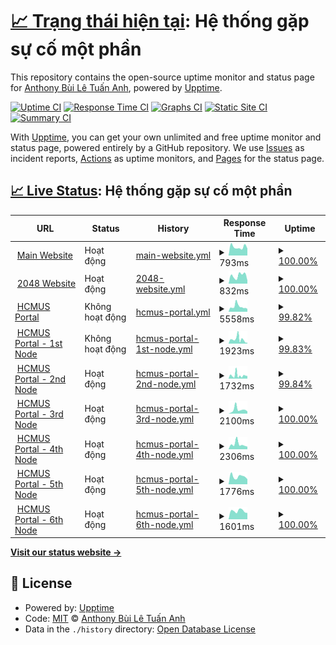 # [📈 Trạng thái hiện tại](https://status.builetuananh.name.vn): <!--live status--> **Hệ thống gặp sự cố một phần**

This repository contains the open-source uptime monitor and status page for [Anthony Bùi Lê Tuấn Anh](https://www.builetuananh.name.vn), powered by [Upptime](https://github.com/upptime/upptime).

[![Uptime CI](https://github.com/anthony2708/status/workflows/Uptime%20CI/badge.svg)](https://github.com/anthony2708/status/actions?query=workflow%3A%22Uptime+CI%22)
[![Response Time CI](https://github.com/anthony2708/status/workflows/Response%20Time%20CI/badge.svg)](https://github.com/anthony2708/status/actions?query=workflow%3A%22Response+Time+CI%22)
[![Graphs CI](https://github.com/anthony2708/status/workflows/Graphs%20CI/badge.svg)](https://github.com/anthony2708/status/actions?query=workflow%3A%22Graphs+CI%22)
[![Static Site CI](https://github.com/anthony2708/status/workflows/Static%20Site%20CI/badge.svg)](https://github.com/anthony2708/status/actions?query=workflow%3A%22Static+Site+CI%22)
[![Summary CI](https://github.com/anthony2708/status/workflows/Summary%20CI/badge.svg)](https://github.com/anthony2708/status/actions?query=workflow%3A%22Summary+CI%22)

With [Upptime](https://upptime.js.org), you can get your own unlimited and free uptime monitor and status page, powered entirely by a GitHub repository. We use [Issues](https://github.com/anthony2708/status/issues) as incident reports, [Actions](https://github.com/anthony2708/status/actions) as uptime monitors, and [Pages](https://status.builetuananh.name.vn) for the status page.

## [📈 Live Status](https://demo.upptime.js.org): <!--live status--> **Hệ thống gặp sự cố một phần**

<!--start: status pages-->
<!-- This summary is generated by Upptime (https://github.com/upptime/upptime) -->
<!-- Do not edit this manually, your changes will be overwritten -->
<!-- prettier-ignore -->
| URL | Status | History | Response Time | Uptime |
| --- | ------ | ------- | ------------- | ------ |
| <img alt="" src="https://icons.duckduckgo.com/ip3/www.builetuananh.name.vn.ico" height="13"> [Main Website](https://www.builetuananh.name.vn) | Hoạt động | [main-website.yml](https://github.com/anthony2708/status/commits/HEAD/history/main-website.yml) | <details><summary><img alt="Response time graph" src="./graphs/main-website/response-time-week.png" height="20"> 793ms</summary><br><a href="https://status.builetuananh.name.vn/history/main-website"><img alt="Response time 832" src="https://img.shields.io/endpoint?url=https%3A%2F%2Fraw.githubusercontent.com%2Fanthony2708%2Fstatus%2FHEAD%2Fapi%2Fmain-website%2Fresponse-time.json"></a><br><a href="https://status.builetuananh.name.vn/history/main-website"><img alt="24-hour response time 658" src="https://img.shields.io/endpoint?url=https%3A%2F%2Fraw.githubusercontent.com%2Fanthony2708%2Fstatus%2FHEAD%2Fapi%2Fmain-website%2Fresponse-time-day.json"></a><br><a href="https://status.builetuananh.name.vn/history/main-website"><img alt="7-day response time 793" src="https://img.shields.io/endpoint?url=https%3A%2F%2Fraw.githubusercontent.com%2Fanthony2708%2Fstatus%2FHEAD%2Fapi%2Fmain-website%2Fresponse-time-week.json"></a><br><a href="https://status.builetuananh.name.vn/history/main-website"><img alt="30-day response time 832" src="https://img.shields.io/endpoint?url=https%3A%2F%2Fraw.githubusercontent.com%2Fanthony2708%2Fstatus%2FHEAD%2Fapi%2Fmain-website%2Fresponse-time-month.json"></a><br><a href="https://status.builetuananh.name.vn/history/main-website"><img alt="1-year response time 832" src="https://img.shields.io/endpoint?url=https%3A%2F%2Fraw.githubusercontent.com%2Fanthony2708%2Fstatus%2FHEAD%2Fapi%2Fmain-website%2Fresponse-time-year.json"></a></details> | <details><summary><a href="https://status.builetuananh.name.vn/history/main-website">100.00%</a></summary><a href="https://status.builetuananh.name.vn/history/main-website"><img alt="All-time uptime 99.69%" src="https://img.shields.io/endpoint?url=https%3A%2F%2Fraw.githubusercontent.com%2Fanthony2708%2Fstatus%2FHEAD%2Fapi%2Fmain-website%2Fuptime.json"></a><br><a href="https://status.builetuananh.name.vn/history/main-website"><img alt="24-hour uptime 100.00%" src="https://img.shields.io/endpoint?url=https%3A%2F%2Fraw.githubusercontent.com%2Fanthony2708%2Fstatus%2FHEAD%2Fapi%2Fmain-website%2Fuptime-day.json"></a><br><a href="https://status.builetuananh.name.vn/history/main-website"><img alt="7-day uptime 100.00%" src="https://img.shields.io/endpoint?url=https%3A%2F%2Fraw.githubusercontent.com%2Fanthony2708%2Fstatus%2FHEAD%2Fapi%2Fmain-website%2Fuptime-week.json"></a><br><a href="https://status.builetuananh.name.vn/history/main-website"><img alt="30-day uptime 99.69%" src="https://img.shields.io/endpoint?url=https%3A%2F%2Fraw.githubusercontent.com%2Fanthony2708%2Fstatus%2FHEAD%2Fapi%2Fmain-website%2Fuptime-month.json"></a><br><a href="https://status.builetuananh.name.vn/history/main-website"><img alt="1-year uptime 99.69%" src="https://img.shields.io/endpoint?url=https%3A%2F%2Fraw.githubusercontent.com%2Fanthony2708%2Fstatus%2FHEAD%2Fapi%2Fmain-website%2Fuptime-year.json"></a></details>
| <img alt="" src="https://icons.duckduckgo.com/ip3/2048.builetuananh.name.vn.ico" height="13"> [2048 Website](https://2048.builetuananh.name.vn) | Hoạt động | [2048-website.yml](https://github.com/anthony2708/status/commits/HEAD/history/2048-website.yml) | <details><summary><img alt="Response time graph" src="./graphs/2048-website/response-time-week.png" height="20"> 832ms</summary><br><a href="https://status.builetuananh.name.vn/history/2048-website"><img alt="Response time 683" src="https://img.shields.io/endpoint?url=https%3A%2F%2Fraw.githubusercontent.com%2Fanthony2708%2Fstatus%2FHEAD%2Fapi%2F2048-website%2Fresponse-time.json"></a><br><a href="https://status.builetuananh.name.vn/history/2048-website"><img alt="24-hour response time 335" src="https://img.shields.io/endpoint?url=https%3A%2F%2Fraw.githubusercontent.com%2Fanthony2708%2Fstatus%2FHEAD%2Fapi%2F2048-website%2Fresponse-time-day.json"></a><br><a href="https://status.builetuananh.name.vn/history/2048-website"><img alt="7-day response time 832" src="https://img.shields.io/endpoint?url=https%3A%2F%2Fraw.githubusercontent.com%2Fanthony2708%2Fstatus%2FHEAD%2Fapi%2F2048-website%2Fresponse-time-week.json"></a><br><a href="https://status.builetuananh.name.vn/history/2048-website"><img alt="30-day response time 683" src="https://img.shields.io/endpoint?url=https%3A%2F%2Fraw.githubusercontent.com%2Fanthony2708%2Fstatus%2FHEAD%2Fapi%2F2048-website%2Fresponse-time-month.json"></a><br><a href="https://status.builetuananh.name.vn/history/2048-website"><img alt="1-year response time 683" src="https://img.shields.io/endpoint?url=https%3A%2F%2Fraw.githubusercontent.com%2Fanthony2708%2Fstatus%2FHEAD%2Fapi%2F2048-website%2Fresponse-time-year.json"></a></details> | <details><summary><a href="https://status.builetuananh.name.vn/history/2048-website">100.00%</a></summary><a href="https://status.builetuananh.name.vn/history/2048-website"><img alt="All-time uptime 99.69%" src="https://img.shields.io/endpoint?url=https%3A%2F%2Fraw.githubusercontent.com%2Fanthony2708%2Fstatus%2FHEAD%2Fapi%2F2048-website%2Fuptime.json"></a><br><a href="https://status.builetuananh.name.vn/history/2048-website"><img alt="24-hour uptime 100.00%" src="https://img.shields.io/endpoint?url=https%3A%2F%2Fraw.githubusercontent.com%2Fanthony2708%2Fstatus%2FHEAD%2Fapi%2F2048-website%2Fuptime-day.json"></a><br><a href="https://status.builetuananh.name.vn/history/2048-website"><img alt="7-day uptime 100.00%" src="https://img.shields.io/endpoint?url=https%3A%2F%2Fraw.githubusercontent.com%2Fanthony2708%2Fstatus%2FHEAD%2Fapi%2F2048-website%2Fuptime-week.json"></a><br><a href="https://status.builetuananh.name.vn/history/2048-website"><img alt="30-day uptime 99.69%" src="https://img.shields.io/endpoint?url=https%3A%2F%2Fraw.githubusercontent.com%2Fanthony2708%2Fstatus%2FHEAD%2Fapi%2F2048-website%2Fuptime-month.json"></a><br><a href="https://status.builetuananh.name.vn/history/2048-website"><img alt="1-year uptime 99.69%" src="https://img.shields.io/endpoint?url=https%3A%2F%2Fraw.githubusercontent.com%2Fanthony2708%2Fstatus%2FHEAD%2Fapi%2F2048-website%2Fuptime-year.json"></a></details>
| <img alt="" src="https://icons.duckduckgo.com/ip3/portal.hcmus.edu.vn.ico" height="13"> [HCMUS Portal](https://portal.hcmus.edu.vn) | Không hoạt động | [hcmus-portal.yml](https://github.com/anthony2708/status/commits/HEAD/history/hcmus-portal.yml) | <details><summary><img alt="Response time graph" src="./graphs/hcmus-portal/response-time-week.png" height="20"> 5558ms</summary><br><a href="https://status.builetuananh.name.vn/history/hcmus-portal"><img alt="Response time 6658" src="https://img.shields.io/endpoint?url=https%3A%2F%2Fraw.githubusercontent.com%2Fanthony2708%2Fstatus%2FHEAD%2Fapi%2Fhcmus-portal%2Fresponse-time.json"></a><br><a href="https://status.builetuananh.name.vn/history/hcmus-portal"><img alt="24-hour response time 2981" src="https://img.shields.io/endpoint?url=https%3A%2F%2Fraw.githubusercontent.com%2Fanthony2708%2Fstatus%2FHEAD%2Fapi%2Fhcmus-portal%2Fresponse-time-day.json"></a><br><a href="https://status.builetuananh.name.vn/history/hcmus-portal"><img alt="7-day response time 5558" src="https://img.shields.io/endpoint?url=https%3A%2F%2Fraw.githubusercontent.com%2Fanthony2708%2Fstatus%2FHEAD%2Fapi%2Fhcmus-portal%2Fresponse-time-week.json"></a><br><a href="https://status.builetuananh.name.vn/history/hcmus-portal"><img alt="30-day response time 6658" src="https://img.shields.io/endpoint?url=https%3A%2F%2Fraw.githubusercontent.com%2Fanthony2708%2Fstatus%2FHEAD%2Fapi%2Fhcmus-portal%2Fresponse-time-month.json"></a><br><a href="https://status.builetuananh.name.vn/history/hcmus-portal"><img alt="1-year response time 6658" src="https://img.shields.io/endpoint?url=https%3A%2F%2Fraw.githubusercontent.com%2Fanthony2708%2Fstatus%2FHEAD%2Fapi%2Fhcmus-portal%2Fresponse-time-year.json"></a></details> | <details><summary><a href="https://status.builetuananh.name.vn/history/hcmus-portal">99.82%</a></summary><a href="https://status.builetuananh.name.vn/history/hcmus-portal"><img alt="All-time uptime 99.63%" src="https://img.shields.io/endpoint?url=https%3A%2F%2Fraw.githubusercontent.com%2Fanthony2708%2Fstatus%2FHEAD%2Fapi%2Fhcmus-portal%2Fuptime.json"></a><br><a href="https://status.builetuananh.name.vn/history/hcmus-portal"><img alt="24-hour uptime 99.92%" src="https://img.shields.io/endpoint?url=https%3A%2F%2Fraw.githubusercontent.com%2Fanthony2708%2Fstatus%2FHEAD%2Fapi%2Fhcmus-portal%2Fuptime-day.json"></a><br><a href="https://status.builetuananh.name.vn/history/hcmus-portal"><img alt="7-day uptime 99.82%" src="https://img.shields.io/endpoint?url=https%3A%2F%2Fraw.githubusercontent.com%2Fanthony2708%2Fstatus%2FHEAD%2Fapi%2Fhcmus-portal%2Fuptime-week.json"></a><br><a href="https://status.builetuananh.name.vn/history/hcmus-portal"><img alt="30-day uptime 99.63%" src="https://img.shields.io/endpoint?url=https%3A%2F%2Fraw.githubusercontent.com%2Fanthony2708%2Fstatus%2FHEAD%2Fapi%2Fhcmus-portal%2Fuptime-month.json"></a><br><a href="https://status.builetuananh.name.vn/history/hcmus-portal"><img alt="1-year uptime 99.63%" src="https://img.shields.io/endpoint?url=https%3A%2F%2Fraw.githubusercontent.com%2Fanthony2708%2Fstatus%2FHEAD%2Fapi%2Fhcmus-portal%2Fuptime-year.json"></a></details>
| <img alt="" src="https://icons.duckduckgo.com/ip3/portal1.hcmus.edu.vn.ico" height="13"> [HCMUS Portal - 1st Node](https://portal1.hcmus.edu.vn) | Không hoạt động | [hcmus-portal-1st-node.yml](https://github.com/anthony2708/status/commits/HEAD/history/hcmus-portal-1st-node.yml) | <details><summary><img alt="Response time graph" src="./graphs/hcmus-portal-1st-node/response-time-week.png" height="20"> 1923ms</summary><br><a href="https://status.builetuananh.name.vn/history/hcmus-portal-1st-node"><img alt="Response time 2304" src="https://img.shields.io/endpoint?url=https%3A%2F%2Fraw.githubusercontent.com%2Fanthony2708%2Fstatus%2FHEAD%2Fapi%2Fhcmus-portal-1st-node%2Fresponse-time.json"></a><br><a href="https://status.builetuananh.name.vn/history/hcmus-portal-1st-node"><img alt="24-hour response time 388" src="https://img.shields.io/endpoint?url=https%3A%2F%2Fraw.githubusercontent.com%2Fanthony2708%2Fstatus%2FHEAD%2Fapi%2Fhcmus-portal-1st-node%2Fresponse-time-day.json"></a><br><a href="https://status.builetuananh.name.vn/history/hcmus-portal-1st-node"><img alt="7-day response time 1923" src="https://img.shields.io/endpoint?url=https%3A%2F%2Fraw.githubusercontent.com%2Fanthony2708%2Fstatus%2FHEAD%2Fapi%2Fhcmus-portal-1st-node%2Fresponse-time-week.json"></a><br><a href="https://status.builetuananh.name.vn/history/hcmus-portal-1st-node"><img alt="30-day response time 2304" src="https://img.shields.io/endpoint?url=https%3A%2F%2Fraw.githubusercontent.com%2Fanthony2708%2Fstatus%2FHEAD%2Fapi%2Fhcmus-portal-1st-node%2Fresponse-time-month.json"></a><br><a href="https://status.builetuananh.name.vn/history/hcmus-portal-1st-node"><img alt="1-year response time 2304" src="https://img.shields.io/endpoint?url=https%3A%2F%2Fraw.githubusercontent.com%2Fanthony2708%2Fstatus%2FHEAD%2Fapi%2Fhcmus-portal-1st-node%2Fresponse-time-year.json"></a></details> | <details><summary><a href="https://status.builetuananh.name.vn/history/hcmus-portal-1st-node">99.83%</a></summary><a href="https://status.builetuananh.name.vn/history/hcmus-portal-1st-node"><img alt="All-time uptime 99.68%" src="https://img.shields.io/endpoint?url=https%3A%2F%2Fraw.githubusercontent.com%2Fanthony2708%2Fstatus%2FHEAD%2Fapi%2Fhcmus-portal-1st-node%2Fuptime.json"></a><br><a href="https://status.builetuananh.name.vn/history/hcmus-portal-1st-node"><img alt="24-hour uptime 99.96%" src="https://img.shields.io/endpoint?url=https%3A%2F%2Fraw.githubusercontent.com%2Fanthony2708%2Fstatus%2FHEAD%2Fapi%2Fhcmus-portal-1st-node%2Fuptime-day.json"></a><br><a href="https://status.builetuananh.name.vn/history/hcmus-portal-1st-node"><img alt="7-day uptime 99.83%" src="https://img.shields.io/endpoint?url=https%3A%2F%2Fraw.githubusercontent.com%2Fanthony2708%2Fstatus%2FHEAD%2Fapi%2Fhcmus-portal-1st-node%2Fuptime-week.json"></a><br><a href="https://status.builetuananh.name.vn/history/hcmus-portal-1st-node"><img alt="30-day uptime 99.68%" src="https://img.shields.io/endpoint?url=https%3A%2F%2Fraw.githubusercontent.com%2Fanthony2708%2Fstatus%2FHEAD%2Fapi%2Fhcmus-portal-1st-node%2Fuptime-month.json"></a><br><a href="https://status.builetuananh.name.vn/history/hcmus-portal-1st-node"><img alt="1-year uptime 99.68%" src="https://img.shields.io/endpoint?url=https%3A%2F%2Fraw.githubusercontent.com%2Fanthony2708%2Fstatus%2FHEAD%2Fapi%2Fhcmus-portal-1st-node%2Fuptime-year.json"></a></details>
| <img alt="" src="https://icons.duckduckgo.com/ip3/portal2.hcmus.edu.vn.ico" height="13"> [HCMUS Portal - 2nd Node](https://portal2.hcmus.edu.vn) | Hoạt động | [hcmus-portal-2nd-node.yml](https://github.com/anthony2708/status/commits/HEAD/history/hcmus-portal-2nd-node.yml) | <details><summary><img alt="Response time graph" src="./graphs/hcmus-portal-2nd-node/response-time-week.png" height="20"> 1732ms</summary><br><a href="https://status.builetuananh.name.vn/history/hcmus-portal-2nd-node"><img alt="Response time 2298" src="https://img.shields.io/endpoint?url=https%3A%2F%2Fraw.githubusercontent.com%2Fanthony2708%2Fstatus%2FHEAD%2Fapi%2Fhcmus-portal-2nd-node%2Fresponse-time.json"></a><br><a href="https://status.builetuananh.name.vn/history/hcmus-portal-2nd-node"><img alt="24-hour response time 1412" src="https://img.shields.io/endpoint?url=https%3A%2F%2Fraw.githubusercontent.com%2Fanthony2708%2Fstatus%2FHEAD%2Fapi%2Fhcmus-portal-2nd-node%2Fresponse-time-day.json"></a><br><a href="https://status.builetuananh.name.vn/history/hcmus-portal-2nd-node"><img alt="7-day response time 1732" src="https://img.shields.io/endpoint?url=https%3A%2F%2Fraw.githubusercontent.com%2Fanthony2708%2Fstatus%2FHEAD%2Fapi%2Fhcmus-portal-2nd-node%2Fresponse-time-week.json"></a><br><a href="https://status.builetuananh.name.vn/history/hcmus-portal-2nd-node"><img alt="30-day response time 2298" src="https://img.shields.io/endpoint?url=https%3A%2F%2Fraw.githubusercontent.com%2Fanthony2708%2Fstatus%2FHEAD%2Fapi%2Fhcmus-portal-2nd-node%2Fresponse-time-month.json"></a><br><a href="https://status.builetuananh.name.vn/history/hcmus-portal-2nd-node"><img alt="1-year response time 2298" src="https://img.shields.io/endpoint?url=https%3A%2F%2Fraw.githubusercontent.com%2Fanthony2708%2Fstatus%2FHEAD%2Fapi%2Fhcmus-portal-2nd-node%2Fresponse-time-year.json"></a></details> | <details><summary><a href="https://status.builetuananh.name.vn/history/hcmus-portal-2nd-node">99.84%</a></summary><a href="https://status.builetuananh.name.vn/history/hcmus-portal-2nd-node"><img alt="All-time uptime 99.69%" src="https://img.shields.io/endpoint?url=https%3A%2F%2Fraw.githubusercontent.com%2Fanthony2708%2Fstatus%2FHEAD%2Fapi%2Fhcmus-portal-2nd-node%2Fuptime.json"></a><br><a href="https://status.builetuananh.name.vn/history/hcmus-portal-2nd-node"><img alt="24-hour uptime 100.00%" src="https://img.shields.io/endpoint?url=https%3A%2F%2Fraw.githubusercontent.com%2Fanthony2708%2Fstatus%2FHEAD%2Fapi%2Fhcmus-portal-2nd-node%2Fuptime-day.json"></a><br><a href="https://status.builetuananh.name.vn/history/hcmus-portal-2nd-node"><img alt="7-day uptime 99.84%" src="https://img.shields.io/endpoint?url=https%3A%2F%2Fraw.githubusercontent.com%2Fanthony2708%2Fstatus%2FHEAD%2Fapi%2Fhcmus-portal-2nd-node%2Fuptime-week.json"></a><br><a href="https://status.builetuananh.name.vn/history/hcmus-portal-2nd-node"><img alt="30-day uptime 99.69%" src="https://img.shields.io/endpoint?url=https%3A%2F%2Fraw.githubusercontent.com%2Fanthony2708%2Fstatus%2FHEAD%2Fapi%2Fhcmus-portal-2nd-node%2Fuptime-month.json"></a><br><a href="https://status.builetuananh.name.vn/history/hcmus-portal-2nd-node"><img alt="1-year uptime 99.69%" src="https://img.shields.io/endpoint?url=https%3A%2F%2Fraw.githubusercontent.com%2Fanthony2708%2Fstatus%2FHEAD%2Fapi%2Fhcmus-portal-2nd-node%2Fuptime-year.json"></a></details>
| <img alt="" src="https://icons.duckduckgo.com/ip3/portal3.hcmus.edu.vn.ico" height="13"> [HCMUS Portal - 3rd Node](https://portal3.hcmus.edu.vn) | Hoạt động | [hcmus-portal-3rd-node.yml](https://github.com/anthony2708/status/commits/HEAD/history/hcmus-portal-3rd-node.yml) | <details><summary><img alt="Response time graph" src="./graphs/hcmus-portal-3rd-node/response-time-week.png" height="20"> 2100ms</summary><br><a href="https://status.builetuananh.name.vn/history/hcmus-portal-3rd-node"><img alt="Response time 2482" src="https://img.shields.io/endpoint?url=https%3A%2F%2Fraw.githubusercontent.com%2Fanthony2708%2Fstatus%2FHEAD%2Fapi%2Fhcmus-portal-3rd-node%2Fresponse-time.json"></a><br><a href="https://status.builetuananh.name.vn/history/hcmus-portal-3rd-node"><img alt="24-hour response time 1190" src="https://img.shields.io/endpoint?url=https%3A%2F%2Fraw.githubusercontent.com%2Fanthony2708%2Fstatus%2FHEAD%2Fapi%2Fhcmus-portal-3rd-node%2Fresponse-time-day.json"></a><br><a href="https://status.builetuananh.name.vn/history/hcmus-portal-3rd-node"><img alt="7-day response time 2100" src="https://img.shields.io/endpoint?url=https%3A%2F%2Fraw.githubusercontent.com%2Fanthony2708%2Fstatus%2FHEAD%2Fapi%2Fhcmus-portal-3rd-node%2Fresponse-time-week.json"></a><br><a href="https://status.builetuananh.name.vn/history/hcmus-portal-3rd-node"><img alt="30-day response time 2482" src="https://img.shields.io/endpoint?url=https%3A%2F%2Fraw.githubusercontent.com%2Fanthony2708%2Fstatus%2FHEAD%2Fapi%2Fhcmus-portal-3rd-node%2Fresponse-time-month.json"></a><br><a href="https://status.builetuananh.name.vn/history/hcmus-portal-3rd-node"><img alt="1-year response time 2482" src="https://img.shields.io/endpoint?url=https%3A%2F%2Fraw.githubusercontent.com%2Fanthony2708%2Fstatus%2FHEAD%2Fapi%2Fhcmus-portal-3rd-node%2Fresponse-time-year.json"></a></details> | <details><summary><a href="https://status.builetuananh.name.vn/history/hcmus-portal-3rd-node">100.00%</a></summary><a href="https://status.builetuananh.name.vn/history/hcmus-portal-3rd-node"><img alt="All-time uptime 99.73%" src="https://img.shields.io/endpoint?url=https%3A%2F%2Fraw.githubusercontent.com%2Fanthony2708%2Fstatus%2FHEAD%2Fapi%2Fhcmus-portal-3rd-node%2Fuptime.json"></a><br><a href="https://status.builetuananh.name.vn/history/hcmus-portal-3rd-node"><img alt="24-hour uptime 100.00%" src="https://img.shields.io/endpoint?url=https%3A%2F%2Fraw.githubusercontent.com%2Fanthony2708%2Fstatus%2FHEAD%2Fapi%2Fhcmus-portal-3rd-node%2Fuptime-day.json"></a><br><a href="https://status.builetuananh.name.vn/history/hcmus-portal-3rd-node"><img alt="7-day uptime 100.00%" src="https://img.shields.io/endpoint?url=https%3A%2F%2Fraw.githubusercontent.com%2Fanthony2708%2Fstatus%2FHEAD%2Fapi%2Fhcmus-portal-3rd-node%2Fuptime-week.json"></a><br><a href="https://status.builetuananh.name.vn/history/hcmus-portal-3rd-node"><img alt="30-day uptime 99.73%" src="https://img.shields.io/endpoint?url=https%3A%2F%2Fraw.githubusercontent.com%2Fanthony2708%2Fstatus%2FHEAD%2Fapi%2Fhcmus-portal-3rd-node%2Fuptime-month.json"></a><br><a href="https://status.builetuananh.name.vn/history/hcmus-portal-3rd-node"><img alt="1-year uptime 99.73%" src="https://img.shields.io/endpoint?url=https%3A%2F%2Fraw.githubusercontent.com%2Fanthony2708%2Fstatus%2FHEAD%2Fapi%2Fhcmus-portal-3rd-node%2Fuptime-year.json"></a></details>
| <img alt="" src="https://icons.duckduckgo.com/ip3/portal4.hcmus.edu.vn.ico" height="13"> [HCMUS Portal - 4th Node](https://portal4.hcmus.edu.vn) | Hoạt động | [hcmus-portal-4th-node.yml](https://github.com/anthony2708/status/commits/HEAD/history/hcmus-portal-4th-node.yml) | <details><summary><img alt="Response time graph" src="./graphs/hcmus-portal-4th-node/response-time-week.png" height="20"> 2306ms</summary><br><a href="https://status.builetuananh.name.vn/history/hcmus-portal-4th-node"><img alt="Response time 2309" src="https://img.shields.io/endpoint?url=https%3A%2F%2Fraw.githubusercontent.com%2Fanthony2708%2Fstatus%2FHEAD%2Fapi%2Fhcmus-portal-4th-node%2Fresponse-time.json"></a><br><a href="https://status.builetuananh.name.vn/history/hcmus-portal-4th-node"><img alt="24-hour response time 1183" src="https://img.shields.io/endpoint?url=https%3A%2F%2Fraw.githubusercontent.com%2Fanthony2708%2Fstatus%2FHEAD%2Fapi%2Fhcmus-portal-4th-node%2Fresponse-time-day.json"></a><br><a href="https://status.builetuananh.name.vn/history/hcmus-portal-4th-node"><img alt="7-day response time 2306" src="https://img.shields.io/endpoint?url=https%3A%2F%2Fraw.githubusercontent.com%2Fanthony2708%2Fstatus%2FHEAD%2Fapi%2Fhcmus-portal-4th-node%2Fresponse-time-week.json"></a><br><a href="https://status.builetuananh.name.vn/history/hcmus-portal-4th-node"><img alt="30-day response time 2309" src="https://img.shields.io/endpoint?url=https%3A%2F%2Fraw.githubusercontent.com%2Fanthony2708%2Fstatus%2FHEAD%2Fapi%2Fhcmus-portal-4th-node%2Fresponse-time-month.json"></a><br><a href="https://status.builetuananh.name.vn/history/hcmus-portal-4th-node"><img alt="1-year response time 2309" src="https://img.shields.io/endpoint?url=https%3A%2F%2Fraw.githubusercontent.com%2Fanthony2708%2Fstatus%2FHEAD%2Fapi%2Fhcmus-portal-4th-node%2Fresponse-time-year.json"></a></details> | <details><summary><a href="https://status.builetuananh.name.vn/history/hcmus-portal-4th-node">100.00%</a></summary><a href="https://status.builetuananh.name.vn/history/hcmus-portal-4th-node"><img alt="All-time uptime 99.73%" src="https://img.shields.io/endpoint?url=https%3A%2F%2Fraw.githubusercontent.com%2Fanthony2708%2Fstatus%2FHEAD%2Fapi%2Fhcmus-portal-4th-node%2Fuptime.json"></a><br><a href="https://status.builetuananh.name.vn/history/hcmus-portal-4th-node"><img alt="24-hour uptime 100.00%" src="https://img.shields.io/endpoint?url=https%3A%2F%2Fraw.githubusercontent.com%2Fanthony2708%2Fstatus%2FHEAD%2Fapi%2Fhcmus-portal-4th-node%2Fuptime-day.json"></a><br><a href="https://status.builetuananh.name.vn/history/hcmus-portal-4th-node"><img alt="7-day uptime 100.00%" src="https://img.shields.io/endpoint?url=https%3A%2F%2Fraw.githubusercontent.com%2Fanthony2708%2Fstatus%2FHEAD%2Fapi%2Fhcmus-portal-4th-node%2Fuptime-week.json"></a><br><a href="https://status.builetuananh.name.vn/history/hcmus-portal-4th-node"><img alt="30-day uptime 99.73%" src="https://img.shields.io/endpoint?url=https%3A%2F%2Fraw.githubusercontent.com%2Fanthony2708%2Fstatus%2FHEAD%2Fapi%2Fhcmus-portal-4th-node%2Fuptime-month.json"></a><br><a href="https://status.builetuananh.name.vn/history/hcmus-portal-4th-node"><img alt="1-year uptime 99.73%" src="https://img.shields.io/endpoint?url=https%3A%2F%2Fraw.githubusercontent.com%2Fanthony2708%2Fstatus%2FHEAD%2Fapi%2Fhcmus-portal-4th-node%2Fuptime-year.json"></a></details>
| <img alt="" src="https://icons.duckduckgo.com/ip3/portal5.hcmus.edu.vn.ico" height="13"> [HCMUS Portal - 5th Node](https://portal5.hcmus.edu.vn) | Hoạt động | [hcmus-portal-5th-node.yml](https://github.com/anthony2708/status/commits/HEAD/history/hcmus-portal-5th-node.yml) | <details><summary><img alt="Response time graph" src="./graphs/hcmus-portal-5th-node/response-time-week.png" height="20"> 1776ms</summary><br><a href="https://status.builetuananh.name.vn/history/hcmus-portal-5th-node"><img alt="Response time 2131" src="https://img.shields.io/endpoint?url=https%3A%2F%2Fraw.githubusercontent.com%2Fanthony2708%2Fstatus%2FHEAD%2Fapi%2Fhcmus-portal-5th-node%2Fresponse-time.json"></a><br><a href="https://status.builetuananh.name.vn/history/hcmus-portal-5th-node"><img alt="24-hour response time 1171" src="https://img.shields.io/endpoint?url=https%3A%2F%2Fraw.githubusercontent.com%2Fanthony2708%2Fstatus%2FHEAD%2Fapi%2Fhcmus-portal-5th-node%2Fresponse-time-day.json"></a><br><a href="https://status.builetuananh.name.vn/history/hcmus-portal-5th-node"><img alt="7-day response time 1776" src="https://img.shields.io/endpoint?url=https%3A%2F%2Fraw.githubusercontent.com%2Fanthony2708%2Fstatus%2FHEAD%2Fapi%2Fhcmus-portal-5th-node%2Fresponse-time-week.json"></a><br><a href="https://status.builetuananh.name.vn/history/hcmus-portal-5th-node"><img alt="30-day response time 2131" src="https://img.shields.io/endpoint?url=https%3A%2F%2Fraw.githubusercontent.com%2Fanthony2708%2Fstatus%2FHEAD%2Fapi%2Fhcmus-portal-5th-node%2Fresponse-time-month.json"></a><br><a href="https://status.builetuananh.name.vn/history/hcmus-portal-5th-node"><img alt="1-year response time 2131" src="https://img.shields.io/endpoint?url=https%3A%2F%2Fraw.githubusercontent.com%2Fanthony2708%2Fstatus%2FHEAD%2Fapi%2Fhcmus-portal-5th-node%2Fresponse-time-year.json"></a></details> | <details><summary><a href="https://status.builetuananh.name.vn/history/hcmus-portal-5th-node">100.00%</a></summary><a href="https://status.builetuananh.name.vn/history/hcmus-portal-5th-node"><img alt="All-time uptime 99.73%" src="https://img.shields.io/endpoint?url=https%3A%2F%2Fraw.githubusercontent.com%2Fanthony2708%2Fstatus%2FHEAD%2Fapi%2Fhcmus-portal-5th-node%2Fuptime.json"></a><br><a href="https://status.builetuananh.name.vn/history/hcmus-portal-5th-node"><img alt="24-hour uptime 100.00%" src="https://img.shields.io/endpoint?url=https%3A%2F%2Fraw.githubusercontent.com%2Fanthony2708%2Fstatus%2FHEAD%2Fapi%2Fhcmus-portal-5th-node%2Fuptime-day.json"></a><br><a href="https://status.builetuananh.name.vn/history/hcmus-portal-5th-node"><img alt="7-day uptime 100.00%" src="https://img.shields.io/endpoint?url=https%3A%2F%2Fraw.githubusercontent.com%2Fanthony2708%2Fstatus%2FHEAD%2Fapi%2Fhcmus-portal-5th-node%2Fuptime-week.json"></a><br><a href="https://status.builetuananh.name.vn/history/hcmus-portal-5th-node"><img alt="30-day uptime 99.73%" src="https://img.shields.io/endpoint?url=https%3A%2F%2Fraw.githubusercontent.com%2Fanthony2708%2Fstatus%2FHEAD%2Fapi%2Fhcmus-portal-5th-node%2Fuptime-month.json"></a><br><a href="https://status.builetuananh.name.vn/history/hcmus-portal-5th-node"><img alt="1-year uptime 99.73%" src="https://img.shields.io/endpoint?url=https%3A%2F%2Fraw.githubusercontent.com%2Fanthony2708%2Fstatus%2FHEAD%2Fapi%2Fhcmus-portal-5th-node%2Fuptime-year.json"></a></details>
| <img alt="" src="https://icons.duckduckgo.com/ip3/portal6.hcmus.edu.vn.ico" height="13"> [HCMUS Portal - 6th Node](https://portal6.hcmus.edu.vn) | Hoạt động | [hcmus-portal-6th-node.yml](https://github.com/anthony2708/status/commits/HEAD/history/hcmus-portal-6th-node.yml) | <details><summary><img alt="Response time graph" src="./graphs/hcmus-portal-6th-node/response-time-week.png" height="20"> 1601ms</summary><br><a href="https://status.builetuananh.name.vn/history/hcmus-portal-6th-node"><img alt="Response time 2151" src="https://img.shields.io/endpoint?url=https%3A%2F%2Fraw.githubusercontent.com%2Fanthony2708%2Fstatus%2FHEAD%2Fapi%2Fhcmus-portal-6th-node%2Fresponse-time.json"></a><br><a href="https://status.builetuananh.name.vn/history/hcmus-portal-6th-node"><img alt="24-hour response time 1226" src="https://img.shields.io/endpoint?url=https%3A%2F%2Fraw.githubusercontent.com%2Fanthony2708%2Fstatus%2FHEAD%2Fapi%2Fhcmus-portal-6th-node%2Fresponse-time-day.json"></a><br><a href="https://status.builetuananh.name.vn/history/hcmus-portal-6th-node"><img alt="7-day response time 1601" src="https://img.shields.io/endpoint?url=https%3A%2F%2Fraw.githubusercontent.com%2Fanthony2708%2Fstatus%2FHEAD%2Fapi%2Fhcmus-portal-6th-node%2Fresponse-time-week.json"></a><br><a href="https://status.builetuananh.name.vn/history/hcmus-portal-6th-node"><img alt="30-day response time 2151" src="https://img.shields.io/endpoint?url=https%3A%2F%2Fraw.githubusercontent.com%2Fanthony2708%2Fstatus%2FHEAD%2Fapi%2Fhcmus-portal-6th-node%2Fresponse-time-month.json"></a><br><a href="https://status.builetuananh.name.vn/history/hcmus-portal-6th-node"><img alt="1-year response time 2151" src="https://img.shields.io/endpoint?url=https%3A%2F%2Fraw.githubusercontent.com%2Fanthony2708%2Fstatus%2FHEAD%2Fapi%2Fhcmus-portal-6th-node%2Fresponse-time-year.json"></a></details> | <details><summary><a href="https://status.builetuananh.name.vn/history/hcmus-portal-6th-node">100.00%</a></summary><a href="https://status.builetuananh.name.vn/history/hcmus-portal-6th-node"><img alt="All-time uptime 99.73%" src="https://img.shields.io/endpoint?url=https%3A%2F%2Fraw.githubusercontent.com%2Fanthony2708%2Fstatus%2FHEAD%2Fapi%2Fhcmus-portal-6th-node%2Fuptime.json"></a><br><a href="https://status.builetuananh.name.vn/history/hcmus-portal-6th-node"><img alt="24-hour uptime 100.00%" src="https://img.shields.io/endpoint?url=https%3A%2F%2Fraw.githubusercontent.com%2Fanthony2708%2Fstatus%2FHEAD%2Fapi%2Fhcmus-portal-6th-node%2Fuptime-day.json"></a><br><a href="https://status.builetuananh.name.vn/history/hcmus-portal-6th-node"><img alt="7-day uptime 100.00%" src="https://img.shields.io/endpoint?url=https%3A%2F%2Fraw.githubusercontent.com%2Fanthony2708%2Fstatus%2FHEAD%2Fapi%2Fhcmus-portal-6th-node%2Fuptime-week.json"></a><br><a href="https://status.builetuananh.name.vn/history/hcmus-portal-6th-node"><img alt="30-day uptime 99.73%" src="https://img.shields.io/endpoint?url=https%3A%2F%2Fraw.githubusercontent.com%2Fanthony2708%2Fstatus%2FHEAD%2Fapi%2Fhcmus-portal-6th-node%2Fuptime-month.json"></a><br><a href="https://status.builetuananh.name.vn/history/hcmus-portal-6th-node"><img alt="1-year uptime 99.73%" src="https://img.shields.io/endpoint?url=https%3A%2F%2Fraw.githubusercontent.com%2Fanthony2708%2Fstatus%2FHEAD%2Fapi%2Fhcmus-portal-6th-node%2Fuptime-year.json"></a></details>

<!--end: status pages-->

[**Visit our status website →**](https://status.builetuananh.name.vn)

## 📄 License

- Powered by: [Upptime](https://github.com/upptime/upptime)
- Code: [MIT](./LICENSE) © [Anthony Bùi Lê Tuấn Anh](https://www.builetuananh.name.vn)
- Data in the `./history` directory: [Open Database License](https://opendatacommons.org/licenses/odbl/1-0/)
